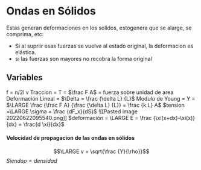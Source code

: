 # Ondas en Sólidos
Estas generan deformaciones en los solidos, estogenera que se alarge, se comprima, etc:
- Si al supriir esas fuerzas se vuelve al estado original, la deformacion es elástica.
- si las fuerzas son mayores no recobra la forma original

## Variables
f = n/2l v
Traccion = T = $\frac F A$ = fuerza sobre unidad de area
Deformación Lineal = $\Delta = \frac {\delta L} {L}$
Modulo de Young = Y = $\LARGE \frac {\frac F A} {\frac {\delta L} {L}} = \frac {k.L} A$
$tension =\LARGE \sigma = \frac {dF_x}{dS}$         ![[Pasted image 20220622095540.png]]
$deformación = \LARGE E = \frac {\xi(x+dx)-\xi(x)}{dx} = \frac{d \xi}{dx}$ 

#### Velocidad de propagacion de las ondas en sólidos 
$$\LARGE v = \sqrt{\frac {Y}{\rho}}$$
$Siendo \rho = densidad$